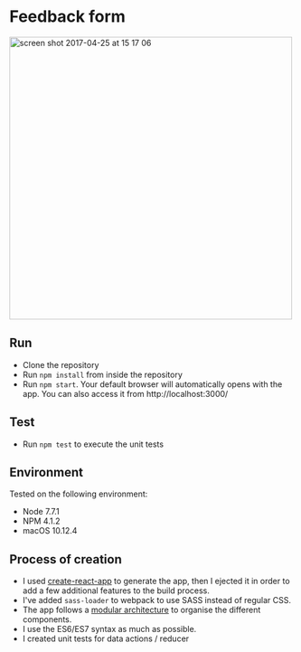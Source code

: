 # Feedback form

<img width="500" alt="screen shot 2017-04-25 at 15 17 06" src="https://cloud.githubusercontent.com/assets/4203845/25775785/53aaa6a4-32a5-11e7-9097-f54c00fdc2da.png">

## Run

- Clone the repository
- Run `npm install` from inside the repository
- Run `npm start`. Your default browser will automatically opens with the app. You can also access it from http://localhost:3000/

## Test

- Run `npm test` to execute the unit tests

## Environment

Tested on the following environment:

- Node 7.7.1
- NPM 4.1.2
- macOS 10.12.4

## Process of creation

- I used [create-react-app](https://github.com/facebookincubator/create-react-app) to generate the app, then I ejected it in order to add a few additional features to the build process.
- I've added `sass-loader` to webpack to use SASS instead of regular CSS.
- The app follows a [modular architecture](https://medium.com/@alexmngn/how-to-better-organize-your-react-applications-2fd3ea1920f1) to organise the different components.
- I use the ES6/ES7 syntax as much as possible.
- I created unit tests for data actions / reducer
